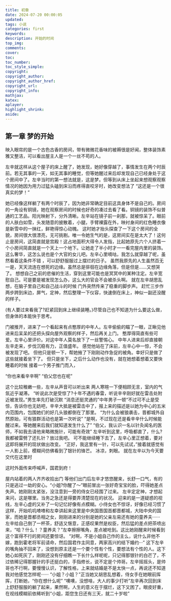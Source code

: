 ```yaml
---
title: 初章
date: 2024-07-20 00:00:05
updated:
tags: 小说
categories: first
keywords:
description: 开始的时间
top_img: 
comments:
cover:
toc:
toc_number:
toc_style_simple:
copyright:
copyright_author:
copyright_author_href:
copyright_url:
copyright_info:
mathjax:
katex:
aplayer:
highlight_shrink:
aside:
---
```

## 第一章 梦的开始
映入眼帘的是一个古色古香的房间，带有微微花香味的被褥很是好闻，整体装饰素雅又整洁，可以看出屋主人是一个一丝不苟的人。

左辛就这样从这个屋子的床上醒了，她发现，她好像穿越了，事情发生在两个时辰前。若无其事的一天，如无其事的睡觉，但等她醒过来后却发现自己已经身处于这个房间中了。左辛当时的第一想法就是，这是梦。但等到从床上坐起来想观察观察情况的她因为用力过猛头磕到床沿而疼得直咬牙时，她改变想法了
“这还是一个很真实的梦！”

她已经像这样躺了有两个时辰了，因为她非常确定目前这具身体不是自己的。房间的一角设有铜镜，她在观察房间的时候也好奇的凑过去看了看。铜镜的装饰不似普通的工艺品。阳光映射下，分外清晰。左辛站在镜子前一刹那，就被惊呆了。眼前的人肤白如雪，头发随意的披散着，小腿，手臂裸露在外，映衬身间的红色睡衣像是新雪中的一抹红，鲜艳得惊心动魄。
这时她才抬头探查了一下这个房间的全貌，房间很大很漂亮，无可挑剔。唯一令她生气的是，这房间实在是太大了！这何止是房间，这简直就是宫殿！这占地面积大得令人发指，比起她原先六个人挤着一个小房间简直就是一个天上一个地下。让她走了半小时才一一看完屋内里的装饰。
这么奢华，这怎么说也是个大官的女儿吧。左辛心里嘀咕，我怎么就穿越了呢，虽然看着这条件不错 ，可以舒舒服服过上摆烂的日子。 虽然我原先的人生虽然百无一是，天天流连在想死的边缘。虽然总是徘徊在边缘角落，但是但是……又想哭了。
想想自己之前的悲催的生活，穿到这里可能也是冥冥中的某种注定。左辛宽慰自己。可是要是被发现怎么办，这么大的官会不会被杀头啊。
就在左辛胡思乱想，在脑子里自己和自己战斗的时候 门外突然传来了稳重的脚步声。
赶忙三步作两步跨到床边，屏气，定神，然后整理一下仪容，快速倒在床上，神似一副还没醒的样子。

(有人要过来看我了?赶紧回到床上继续装睡。)尽管自己也不知道为什么要这么做，但身体的本能快于思考。

门被推开，进来了一个看起来有点憨厚的中年人。左辛偷偷的瞄了一眼，正瞅见他进来后呆呆的还把头探向屋外观察的样子，然后再关上门。
憨厚得简直有些可爱。左辛心里评价。对这中年人莫名放下了一丝警惕心。
中年人进来后却直接朝左辛走来，步伐沉稳有力，正值盛年。
感觉他站在了床前，左辛心中一惊，不会被发现了吧。
但他只是顿一下，帮她掖了下刚刚动作急促的被角。幸好只是做了这些就接着坐下了。
但只是坐下，之后什么动作也没有，就在她想着想着又要快睡着的时候
接着一个男子推门而入，

“你也来看辛辛啊”
“伯父您也在呢”

这个比较稚嫩一些，左辛从声音可以听出来
两人寒暄一下便相顾无言，室内的气氛近乎凝滞。
“听说此次是受惊了?十年不遇的春雷，听说辛辛刚好就在雷击处附近被发现。”男生率先打破沉默
“消息还挺灵通的”中年男子一顿“不过可不止是受惊，告诉你也无妨吧，辛辛大抵是被雷击中了，报上来的描述是以她为中心的五米内范围内，包围她们的好几头狼都倒在了那里。
“为什么会被狼袭击，晋都城外自然原始，可有狼群活动也是第一次听说”
“是啊，不过现在还是看辛辛什么时候能醒过来。等她醒来后我们就知道发生什么了”
“伯父，我认识一名以针灸闻名的医师，不如我去请他来略微施针，可能有奇效”
左辛听到这里，呼吸都直了，什么?我都被雷劈了还扎针？放过我吧。
可不能继续睡下去了，左辛心里正想着，要对这即将展开的现状做出改变。
“正好，我这里有一针，可以先试试，”接着就感觉有一人影上前，模糊间仿佛看到了银针的锋芒。    冰凉，刺眼。
就在左辛以为今天要交代在这里时

这时外面传来呼喊声，国君到府！

屋内站着的两人齐齐收拾出门
等他们出门后左辛才悠悠醒来，长舒一口气，有的只是逃过一劫的安心。“小姐?你醒了～”眼前冒出一张好奇宝宝的脸，吓得她差点失声。她刚刚太紧张，没注意到一旁的侍女已经围了过来。
左辛定定神，才想起来问，这是哪里。当务之急还是得要弄清楚现在的状况。
迎来的是一道疑惑的视线，左辛心虚的又补了一句记忆好像有点模糊。小侍女也不惊讶，好像已经习惯了这样，开始叽叽喳喳和左幸讲起来这里是中央国晋国首都晋都城，大陆中央的国家，而她是晋都丞相之女，刚刚进来的分别是她的父亲左易还有她的童养夫······
左辛给自己倒了一杯茶，舒适又惬意，正感叹果然是权臣，然后猛的差点把茶喷出来，“哈？什么！？童养夫？”左幸擦擦嘴角，差点被呛到。这比她刚醒来时候看到这个富得不行的房间还要惊讶。
“对啊，不是小姐自己作的主么，说什么非他不嫁，跑到霍老将军前请命，然后国君作主同意，两家高兴的结下婚约···”
这下左辛的嘴角抽不回来了，没想到原主还是一个要个性有个性，要想法有个性的人。这下她心如死灰了，刚刚还没有仔细瞧一下长什么样呢呢，只记得那银针的白芒了，不过依稀记得那握针的手还挺白的，手指修长，说不定是个帅哥。左辛摇摇头，是帅哥也不行啊，要慢慢认识，了解性格，上来就结婚是不是太快一点，再说还不知道我对他感觉怎样呢······
“小姐？小姐？”正当她又胡思乱想着，侍女手在她眼前挥挥，打断她，“你在想什么呢”
“噢噢，没想啥，大人的事少打听”左辛再次回到床上舒舒服服的躺了起来，果然啊，人生的意义在于摆烂，这下又困了。眼皮好重，在视线模糊前依稀听到“小姐，距您生日还有三天，就二十岁啦”
